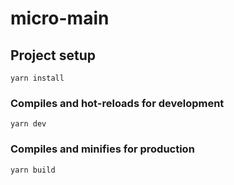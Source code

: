 # micro-main

## Project setup
```
yarn install
```

### Compiles and hot-reloads for development
```
yarn dev
```

### Compiles and minifies for production
```
yarn build
```
